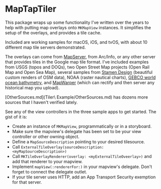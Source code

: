 # MapTapTiler

This package wraps up some functionality I've written over the years to help with putting map overlays 
onto `MKMapView` instances. It simplifies the setup of the overlays, and provides a tile cache.

Included are working samples for macOS, iOS, and tvOS, with about 10 different map tile servers demonstrated.

The overlays can come from [MapServer](https://mapserver.org), from Arc/Info, or any other server that provides tiles in the Google map 
tile format. I've included examples from USGS (topos and DOQs), two Open Street Map 
projects (Open Rail Map and Open Sea Map), 
several samples from [Stamen Design](http://maps.stamen.com/#watercolor/12/37.7706/-122.3782) 
(beautiful custom renders of OSM data), 
NOAA (raster nautical charts), [GEBCO world
ocean bathymetry](https://www.gebco.net), and [MapWarper](https://mapwarper.net) (which can rectify and then server any historical map you upload).

[OtherSources.md](Tiler\ Example/OtherSources.md) has dozens more sources that I haven't verified lately.

See any of the view controllers in the three sample apps to get started. The gist of it is:

- Create an instance of `MKMapView`, programmatically or in a storyboard.
- Make sure the mapview's delegate has been set to be your view controller or other owning object.
- Define a `MapSourceDescription` pointing to your desired tilesource.
- Call `ExternalTileOverlay(sourceDescription: <myMapSourceDescription>)`
- Call `MKTileOverlayRenderer(overlay: <myExternalTileOveerlay>)` and add that renderer to your mapview.
- Implement `mapView(:rendererFor:)` in your mapview's delegate. Don't forget to connect the delegate outlet.
- If your tile server uses HTTP, add an App Transport Security exemption for that server.



